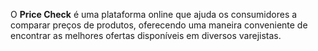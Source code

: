 O **Price Check** é uma plataforma online que ajuda os consumidores a comparar preços de produtos, oferecendo uma maneira conveniente de encontrar as melhores ofertas disponíveis em diversos varejistas.